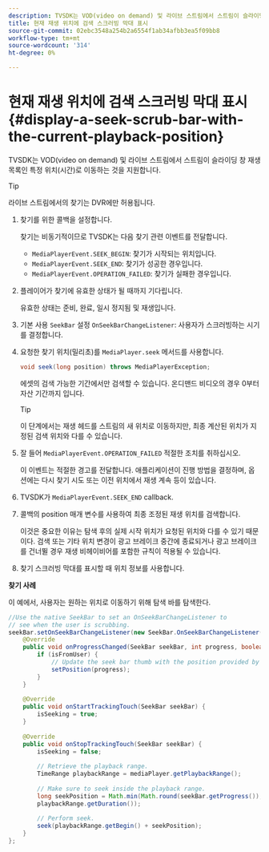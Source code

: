 ```yaml
---
description: TVSDK는 VOD(video on demand) 및 라이브 스트림에서 스트림이 슬라이딩 창 재생 목록인 특정 위치(시간)로 이동하는 것을 지원합니다.
title: 현재 재생 위치에 검색 스크러빙 막대 표시
source-git-commit: 02ebc3548a254b2a6554f1ab34afbb3ea5f09bb8
workflow-type: tm+mt
source-wordcount: '314'
ht-degree: 0%

---
```


# 현재 재생 위치에 검색 스크러빙 막대 표시 {#display-a-seek-scrub-bar-with-the-current-playback-position}

TVSDK는 VOD(video on demand) 및 라이브 스트림에서 스트림이 슬라이딩 창 재생 목록인 특정 위치(시간)로 이동하는 것을 지원합니다.

>[!TIP]
>
>라이브 스트림에서의 찾기는 DVR에만 허용됩니다.

1. 찾기를 위한 콜백을 설정합니다.

   찾기는 비동기적이므로 TVSDK는 다음 찾기 관련 이벤트를 전달합니다.

   * `MediaPlayerEvent.SEEK_BEGIN`: 찾기가 시작되는 위치입니다.
   * `MediaPlayerEvent.SEEK_END`: 찾기가 성공한 경우입니다.
   * `MediaPlayerEvent.OPERATION_FAILED`: 찾기가 실패한 경우입니다.

1. 플레이어가 찾기에 유효한 상태가 될 때까지 기다립니다.

   유효한 상태는 준비, 완료, 일시 정지됨 및 재생입니다.
1. 기본 사용 `SeekBar` 설정 `OnSeekBarChangeListener`: 사용자가 스크러빙하는 시기를 결정합니다.
1. 요청한 찾기 위치(밀리초)를 `MediaPlayer.seek` 메서드를 사용합니다.

   ```java
   void seek(long position) throws MediaPlayerException;
   ```

   에셋의 검색 가능한 기간에서만 검색할 수 있습니다. 온디맨드 비디오의 경우 0부터 자산 기간까지 입니다.

   >[!TIP]
   >
   >이 단계에서는 재생 헤드를 스트림의 새 위치로 이동하지만, 최종 계산된 위치가 지정된 검색 위치와 다를 수 있습니다.

1. 잘 들어 `MediaPlayerEvent.OPERATION_FAILED` 적절한 조치를 취하십시오.

   이 이벤트는 적절한 경고를 전달합니다. 애플리케이션이 진행 방법을 결정하며, 옵션에는 다시 찾기 시도 또는 이전 위치에서 재생 계속 등이 있습니다.

1. TVSDK가 `MediaPlayerEvent.SEEK_END` callback.
1. 콜백의 position 매개 변수를 사용하여 최종 조정된 재생 위치를 검색합니다.

   이것은 중요한 이유는 탐색 후의 실제 시작 위치가 요청된 위치와 다를 수 있기 때문이다. 검색 또는 기타 위치 변경이 광고 브레이크 중간에 종료되거나 광고 브레이크를 건너뛸 경우 재생 비헤이비어를 포함한 규칙이 적용될 수 있습니다.

1. 찾기 스크러빙 막대를 표시할 때 위치 정보를 사용합니다.

<!--<a id="example_EEB73818260C43C8B5AE12BA68548AB7"></a>-->

**찾기 사례**

이 예에서, 사용자는 원하는 위치로 이동하기 위해 탐색 바를 탐색한다.

```java
//Use the native SeekBar to set an OnSeekBarChangeListener to 
// see when the user is scrubbing. 
seekBar.setOnSeekBarChangeListener(new SeekBar.OnSeekBarChangeListener() { 
    @Override 
    public void onProgressChanged(SeekBar seekBar, int progress, boolean isFromUser) { 
        if (isFromUser) { 
            // Update the seek bar thumb with the position provided by the user. 
            setPosition(progress); 
        } 
    } 
 
    @Override 
    public void onStartTrackingTouch(SeekBar seekBar) { 
        isSeeking = true; 
    } 
 
    @Override 
    public void onStopTrackingTouch(SeekBar seekBar) { 
        isSeeking = false; 
 
        // Retrieve the playback range. 
        TimeRange playbackRange = mediaPlayer.getPlaybackRange(); 
 
        // Make sure to seek inside the playback range. 
        long seekPosition = Math.min(Math.round(seekBar.getProgress()), 
        playbackRange.getDuration()); 
     
        // Perform seek. 
        seek(playbackRange.getBegin() + seekPosition); 
    } 
}; 
```
